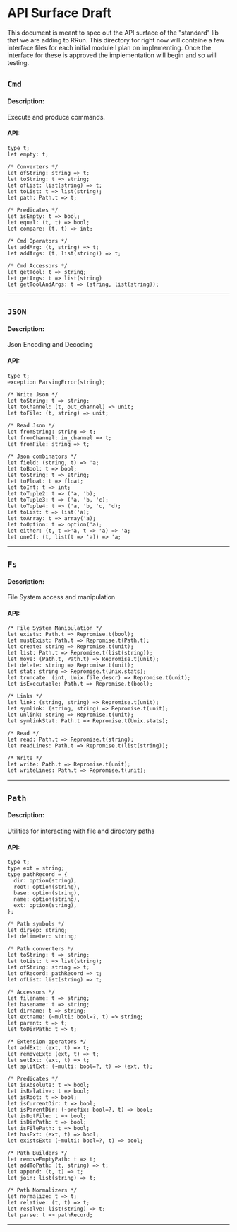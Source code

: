 # API Surface Draft

This document is meant to spec out the API surface of the "standard" lib that we 
are adding to RRun. This directory for right now will containe a few interface 
files for each initial module I plan on implementing. Once the interface for 
these is approved the implementation will begin and so will testing.

## `Cmd`

#### Description:

Execute and produce commands.

#### API:

```re
type t;
let empty: t;

/* Converters */
let ofString: string => t;
let toString: t => string;
let ofList: list(string) => t;
let toList: t => list(string);
let path: Path.t => t;

/* Predicates */
let isEmpty: t => bool;
let equal: (t, t) => bool;
let compare: (t, t) => int;

/* Cmd Operators */
let addArg: (t, string) => t;
let addArgs: (t, list(string)) => t;

/* Cmd Accessors */
let getTool: t => string;
let getArgs: t => list(string)
let getToolAndArgs: t => (string, list(string));
```

---

## `JSON`

#### Description:

Json Encoding and Decoding

#### API:

```re
type t;
exception ParsingError(string);

/* Write Json */
let toString: t => string;
let toChannel: (t, out_channel) => unit;
let toFile: (t, string) => unit;

/* Read Json */
let fromString: string => t;
let fromChannel: in_channel => t;
let fromFile: string => t;

/* Json combinators */
let field: (string, t) => 'a;
let toBool: t => bool;
let toString: t => string;
let toFloat: t => float;
let toInt: t => int;
let toTuple2: t => ('a, 'b);
let toTuple3: t => ('a, 'b, 'c);
let toTuple4: t => ('a, 'b, 'c, 'd);
let toList: t => list('a);
let toArray: t => array('a);
let toOption: t => option('a);
let either: (t, t =>'a, t => 'a) => 'a;
let oneOf: (t, list(t => 'a)) => 'a;
```

---

## `Fs`

#### Description:

File System access and manipulation

#### API:

```re
/* File System Manipulation */
let exists: Path.t => Repromise.t(bool);
let mustExist: Path.t => Repromise.t(Path.t);
let create: string => Repromise.t(unit);
let list: Path.t => Repromise.t(list(string));
let move: (Path.t, Path.t) => Repromise.t(unit);
let delete: string => Repromise.t(unit);
let stat: string => Repromise.t(Unix.stats);
let truncate: (int, Unix.file_descr) => Repromise.t(unit);
let isExecutable: Path.t => Repromise.t(bool);

/* Links */
let link: (string, string) => Repromise.t(unit);
let symlink: (string, string) => Repromise.t(unit);
let unlink: string => Repromise.t(unit);
let symlinkStat: Path.t => Repromise.t(Unix.stats);

/* Read */
let read: Path.t => Repromise.t(string);
let readLines: Path.t => Repromise.t(list(string));

/* Write */
let write: Path.t => Repromise.t(unit);
let writeLines: Path.t => Repromise.t(unit);
```

---

## `Path`

#### Description:

Utilities for interacting with file and directory paths

#### API:

```rei
type t;
type ext = string;
type pathRecord = {
  dir: option(string),
  root: option(string),
  base: option(string),
  name: option(string),
  ext: option(string),
};

/* Path symbols */
let dirSep: string;
let delimeter: string;

/* Path converters */
let toString: t => string;
let toList: t => list(string);
let ofString: string => t;
let ofRecord: pathRecord => t;
let ofList: list(string) => t;

/* Accessors */
let filename: t => string;
let basename: t => string;
let dirname: t => string;
let extname: (~multi: bool=?, t) => string;
let parent: t => t;
let toDirPath: t => t;

/* Extension operators */
let addExt: (ext, t) => t;
let removeExt: (ext, t) => t;
let setExt: (ext, t) => t;
let splitExt: (~multi: bool=?, t) => (ext, t);

/* Predicates */
let isAbsolute: t => bool;
let isRelative: t => bool;
let isRoot: t => bool;
let isCurrentDir: t => bool;
let isParentDir: (~prefix: bool=?, t) => bool;
let isDotFile: t => bool;
let isDirPath: t => bool;
let isFilePath: t => bool;
let hasExt: (ext, t) => bool;
let existsExt: (~multi: bool=?, t) => bool;

/* Path Builders */
let removeEmptyPath: t => t;
let addToPath: (t, string) => t;
let append: (t, t) => t;
let join: list(string) => t;

/* Path Normalizers */
let normalize: t => t;
let relative: (t, t) => t;
let resolve: list(string) => t;
let parse: t => pathRecord;
```

---
